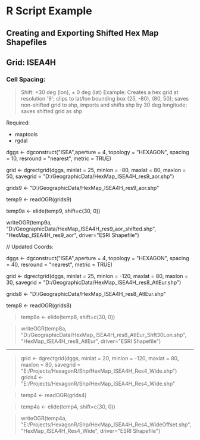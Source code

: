 # R Script Example
## Creating and Exporting Shifted Hex Map Shapefiles
## Grid: ISEA4H
### Cell Spacing: 
> Shift:  +30 deg (lon), + 0 deg (lat)
> Example: Creates a hex grid at resolution '9'; clips to lat/lon bounding box (25, -80), (80, 50); saves non-shifted grid to shp, imports and shifts shp by 30 deg longitude; saves shifted grid as shp

Required:
 - maptools
 - rgdal


dggs <- dgconstruct("ISEA",aperture = 4, topology = "HEXAGON", spacing = 10, resround = "nearest", metric = TRUE)

grid <- dgrectgrid(dggs, minlat = 25, minlon = -80, maxlat = 80, maxlon = 50, savegrid = "D:/GeographicData/HexMap_ISEA4H_res9_aor.shp")

grids9 <- "D:/GeographicData/HexMap_ISEA4H_res9_aor.shp"

temp9 <- readOGR(grids9)

temp9a <- elide(temp9, shift=c(30, 0))

writeOGR(temp9a, "D:/GeographicData/HexMap_ISEA4H_res9_aor_shifted.shp", "HexMap_ISEA4H_res9_aor", driver="ESRI Shapefile")


// Updated Coords:

dggs <- dgconstruct("ISEA",aperture = 4, topology = "HEXAGON", spacing = 40, resround = "nearest", metric = TRUE)

grid <- dgrectgrid(dggs, minlat = 25, minlon = -120, maxlat = 80, maxlon = 30, savegrid = "D:/GeographicData/HexMap_ISEA4H_res8_AtlEur.shp")

grids8 <- "D:/GeographicData/HexMap_ISEA4H_res8_AtlEur.shp"

temp8 <- readOGR(grids8)

> temp8a <- elide(temp8, shift=c(30, 0))

> writeOGR(temp8a, "D:/GeographicData/HexMap_ISEA4H_res8_AtlEur_Shft30Lon.shp", "HexMap_ISEA4H_res8_AtlEur", driver="ESRI Shapefile")


---------

> grid <- dgrectgrid(dggs, minlat = 20, minlon = -120, maxlat = 80, maxlon = 80, savegrid = "E:/Projects/HexagonR/Shp/HexMap_ISEA4H_Res4_Wide.shp")
> grids4 <- "E:/Projects/HexagonR/Shp/HexMap_ISEA4H_Res4_Wide.shp"

> temp4 <- readOGR(grids4)

> temp4a <- elide(temp4, shift=c(30, 0))

> writeOGR(temp4a, "E:/Projects/HexagonR/Shp/HexMap_ISEA4H_Res4_WideOffset.shp", "HexMap_ISEA4H_Res4_Wide", driver="ESRI Shapefile")
